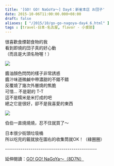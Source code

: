 ```yaml
---
title: '[GO! GO! NaGoYa～] Day4：新雀本店 お団子'
date: 2015-10-06T11:00:00.000+08:00
draft: false
aliases: [ "/2015/10/go-go-nagoya-day4_6.html" ]
tags : [travel-日本-名古屋, flavor - 小食部]
---
```


很喜歡食煙韌食物的我  
看到即燒的団子真的好心動  
（而且是大須名物喔！）  

![](/images/nagoya4e.jpg)

醬油顏色閃閃的樣子非常誘惑  
醬汁味道微鹹中帶濃甜的不錯不錯  
反覆燒了幾次外層燒的焦脆  
可惜... 不是韌的 T-T  
這不是糯米是米打成的吧  
總之它是很好，卻不是我喜愛的東西  

![](/images/nagoya4e1.jpg)

伯伯一直燒燒燒，忍不住就買了～  
  
日本很少街頭垃圾桶  
所以吃完的籤就放在圖右的收集筒就OK！（綠圈圈）  
  
\-----------------------------------------------  
  
延伸閱讀：[GO! GO! NaGoYa～（8D7N）](https://hidie.net/nagoya8d7n/)
